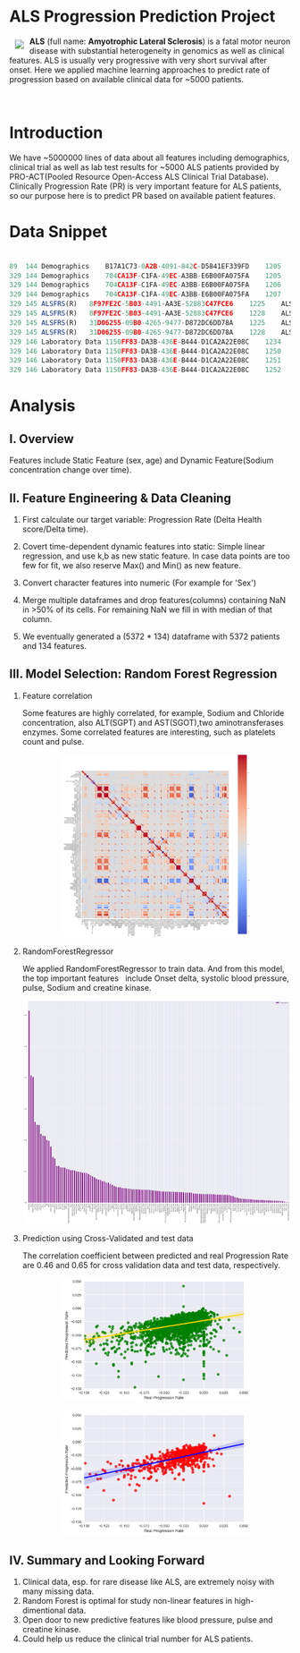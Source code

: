 # ALS Progression Prediction Project

<a href=""><img src="https://upload.wikimedia.org/wikipedia/en/e/ef/ALS_Association_logo.gif" align="left" hspace="10" vspace="6"></a>

**ALS** (full name: **Amyotrophic Lateral Sclerosis**) is a fatal motor neuron disease with substantial heterogeneity in genomics as well as clinical features. ALS is usually very progressive with very short survival after onset. Here we applied machine learning approaches to predict rate of progression based on available clinical data for ~5000 patients.



<br>

# Introduction
We have ~5000000 lines of data about all features including demographics, clinical trial as well as lab test results for ~5000 ALS patients provided by PRO-ACT(Pooled Resource Open-Access ALS Clinical Trial Database).<br>
Clinically Progression Rate (PR) is very important feature for ALS patients, so our purpose here is to 
predict PR based on available patient features.<br>



# Data Snippet

```js

89	144	Demographics	B17A1C73-0A2B-4091-842C-D5841EF339FD	1205	Sex	Male 
329	144	Demographics	704CA13F-C1FA-49EC-A3BB-E6B00FA075FA	1205	Sex	Female 
329	144	Demographics	704CA13F-C1FA-49EC-A3BB-E6B00FA075FA	1206	Race - American Indian/Alaska Native
329	144	Demographics	704CA13F-C1FA-49EC-A3BB-E6B00FA075FA	1207	Race - Asian
329	145	ALSFRS(R)	8F97FE2C-5B03-4491-AA3E-52883C47FCE6	1225	ALSFRS Delta	189 
329	145	ALSFRS(R)	8F97FE2C-5B03-4491-AA3E-52883C47FCE6	1228	ALSFRS Total	25  
329	145	ALSFRS(R)	31D06255-09B0-4265-9477-D872DC6DD78A	1225	ALSFRS Delta	212 
329	145	ALSFRS(R)	31D06255-09B0-4265-9477-D872DC6DD78A	1228	ALSFRS Total	30 
329	146	Laboratory Data	1150FF83-DA3B-436E-B444-D1CA2A22E08C	1234	Laboratory Delta	0 
329	146	Laboratory Data	1150FF83-DA3B-436E-B444-D1CA2A22E08C	1250	Test Name	Sodium  
329	146	Laboratory Data	1150FF83-DA3B-436E-B444-D1CA2A22E08C	1251	Test Result	138     
329	146	Laboratory Data	1150FF83-DA3B-436E-B444-D1CA2A22E08C	1252	Test Unit	mmol/L  

```

# Analysis

## I. Overview 
Features include Static Feature (sex, age) and Dynamic Feature(Sodium concentration change over time).<br>


## II. Feature Engineering & Data Cleaning
1. First calculate our target variable: Progression Rate (Delta Health score/Delta time).  

2. Covert time-dependent dynamic features into static:
   Simple linear regression, and use k,b as new static feature.
   In case data points are too few for fit, we also reserve Max() and Min() as new feature.

3. Convert character features into numeric (For example for 'Sex')

4. Merge multiple dataframes and drop features(columns) containing NaN in >50% of its cells. 
   For remaining NaN we fill in with median of that column.

5. We eventually generated a (5372 * 134) dataframe with 5372 patients and 134 features.



## III. Model Selection: Random Forest Regression
1. Feature correlation

   Some features are highly correlated, for example, Sodium and Chloride concentration, 
   also ALT(SGPT) and AST(SGOT),two aminotransferases enzymes.
   Some correlated features are interesting, such as platelets count and pulse.
   
   <p align="center">
   <img src="Figure/FeatureCorrelation.png" width="70%"/>
   </p>

2. RandomForestRegressor 

   We applied RandomForestRegressor to train data. And from this model, the top important features
   include Onset delta, systolic blood pressure, pulse, Sodium and creatine kinase.
   <p align="center">
   <img src="Figure/FeatureImportance.png" height="400" width="700"/>
   </p>


3. Prediction using Cross-Validated and test data

   The correlation coefficient between predicted and real Progression Rate are 0.46 and 0.65 for 
   cross validation data and test data, respectively.
   <p align="center">
   <img src="Figure/CrossValTrainDataPrediction.png" width="70%"/>
   </p>
   
   <p align="center">
   <img src="Figure/TestDataPrediction.png" width="70%"/>
   </p>
   
   
## IV. Summary and Looking Forward
1. Clinical data, esp. for rare disease like ALS, are extremely noisy with many missing data.
2. Random Forest is optimal for study non-linear features in high-dimentional data.
3. Open door to new predictive features like blood pressure, pulse and creatine kinase.
4. Could help us reduce the clinical trial number for ALS patients.


